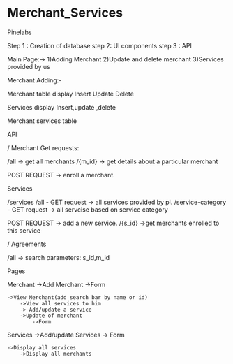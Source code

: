 # Merchant_Services
Pinelabs 


Step 1 : Creation of database
step 2: UI components
step 3 : API



Main Page:->
	1)Adding Merchant
	2)Update and delete merchant
	3)Services provided by us
	

Merchant Adding:-

Merchant table display
Insert 
Update 
Delete 

Services display
Insert,update ,delete


Merchant services table





API

/
Merchant 
Get requests:

/all -> get all merchants
/{m_id} -> get details about a particular merchant

POST REQUEST -> enroll a merchant.


Services

/services
	/all - GET request -> all services provided by pl.
        /service-category - GET request -> all servcise based on service category

POST REQUEST -> add a new service.
	/{s_id} ->get merchants enrolled to this service


/
Agreements

/all -> search parameters: s_id,m_id



Pages


Merchant
	->Add Merchant
		->Form	

	->View Merchant(add search bar by name or id)
		->View all services to him
		-> Add/update a service
		->Update of merchant
			->Form

Services
	->Add/update Services
		-> Form
	
	->Display all services
		->Display all merchants






	
